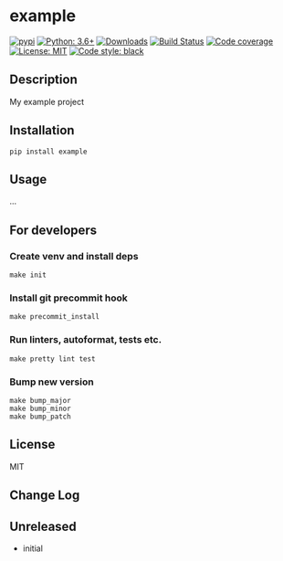 # example

[![pypi](https://badge.fury.io/py/example.svg)](https://pypi.org/project/example)
[![Python: 3.6+](https://img.shields.io/badge/Python-3.6+-blue.svg)](https://pypi.org/project/example)
[![Downloads](https://img.shields.io/pypi/dm/example.svg)](https://pypistats.org/packages/example)
[![Build Status](https://travis-ci.org/Afonasev/example.svg?branch=master)](https://travis-ci.org/Afonasev/example)
[![Code coverage](https://codecov.io/gh/Afonasev/example/branch/master/graph/badge.svg)](https://codecov.io/gh/Afonasev/example)
[![License: MIT](https://img.shields.io/badge/License-MIT-green.svg)](https://en.wikipedia.org/wiki/MIT_License)
[![Code style: black](https://img.shields.io/badge/code%20style-black-000000.svg)](https://github.com/ambv/black)

## Description

My example project

## Installation

    pip install example

## Usage

...

## For developers

### Create venv and install deps

    make init

### Install git precommit hook

    make precommit_install

### Run linters, autoformat, tests etc.

    make pretty lint test

### Bump new version

    make bump_major
    make bump_minor
    make bump_patch

## License

MIT

## Change Log

Unreleased
-----

* initial
